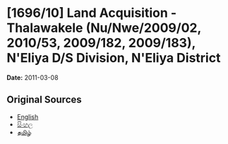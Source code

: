 # [1696/10] Land Acquisition - Thalawakele (Nu/Nwe/2009/02, 2010/53, 2009/182, 2009/183), N'Eliya D/S Division, N'Eliya District

**Date:** 2011-03-08

## Original Sources

- [English](https://documents.gov.lk/view/extra-gazettes/2011/3/1696-10_E.pdf)
- [සිංහල](https://documents.gov.lk/view/extra-gazettes/2011/3/1696-10_S.pdf)
- [தமிழ்](https://documents.gov.lk/view/extra-gazettes/2011/3/1696-10_T.pdf)
